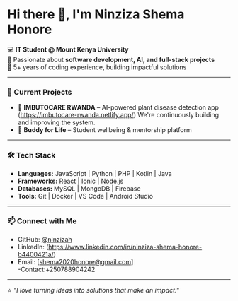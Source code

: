 # Hi there 👋, I'm Ninziza Shema Honore  

💻 **IT Student @ Mount Kenya University**  
🌱 Passionate about **software development, AI, and full-stack projects**  
🚀 5+ years of coding experience, building impactful solutions  

---

### 🔭 Current Projects  
- 🌱 **IMBUTOCARE RWANDA** – AI-powered plant disease detection app (https://imbutocare-rwanda.netlify.app/) We're continuously building and improving the system.
- 📱 **Buddy for Life** – Student wellbeing & mentorship platform  

---

### 🛠️ Tech Stack  
- **Languages:** JavaScript | Python | PHP | Kotlin | Java  
- **Frameworks:** React | Ionic | Node.js  
- **Databases:** MySQL | MongoDB | Firebase  
- **Tools:** Git | Docker | VS Code | Android Studio  

---

### 📫 Connect with Me  
- GitHub: [@ninzizah](https://github.com/ninzizah)  
- LinkedIn: (https://www.linkedin.com/in/ninziza-shema-honore-b4400421a/)  
- Email: [shema2020honore@gmail.com]  
  -Contact:+250788904242
---

⭐️ *"I love turning ideas into solutions that make an impact."*  
